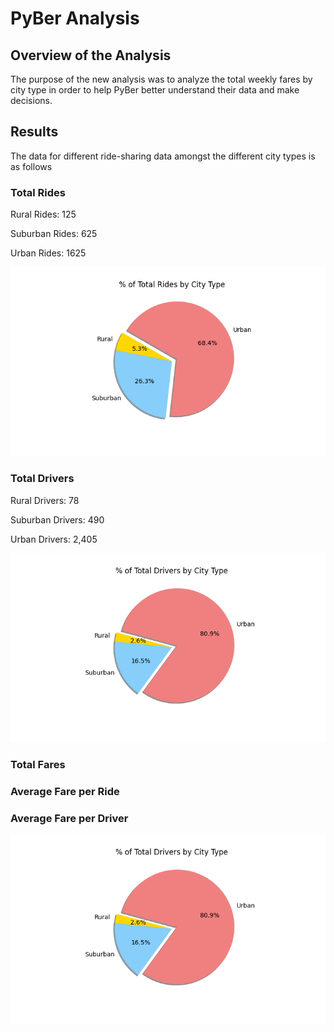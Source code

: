 # PyBer Analysis

## Overview of the Analysis
The purpose of the new analysis was to analyze the total weekly fares by city type in order to help PyBer better understand their data and make decisions. 

## Results

The data for different ride-sharing data amongst the different city types is as follows

### Total Rides

Rural Rides: 125

Suburban Rides: 625

Urban Rides: 1625

![Alt text](https://github.com/robyrob78/PyBer_Analysis/blob/main/Analysis/Fig6.png)

### Total Drivers

Rural Drivers: 78

Suburban Drivers: 490

Urban Drivers: 2,405

![Alt text](https://github.com/robyrob78/PyBer_Analysis/blob/main/Analysis/Fig7.png)

### Total Fares


### Average Fare per Ride


### Average Fare per Driver




![Alt text](https://github.com/robyrob78/PyBer_Analysis/blob/main/Analysis/Fig7.png)

